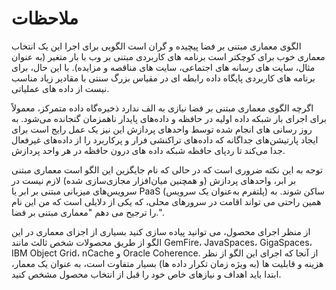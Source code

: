 # ملاحظات

الگوی معماری مبتنی بر فضا پیچیده و گران است الگویی برای اجرا این یک انتخاب معماری خوب برای کوچکتر است برنامه های کاربردی مبتنی بر وب با بار متغیر (به عنوان مثال، سایت های رسانه های اجتماعی، سایت های مناقصه و مزایده). با این حال، برای برنامه های کاربردی پایگاه داده رابطه ای در مقیاس بزرگ سنتی با مقادیر زیاد مناسب نیست از داده های عملیاتی.

اگرچه الگوی معماری مبتنی بر فضا نیازی به الف ندارد ذخیره‌گاه داده متمرکز، معمولاً برای اجرای بار شبکه داده اولیه در حافظه و داده‌های پایدار ناهمزمان گنجانده می‌شود. به روز رسانی های انجام شده توسط واحدهای پردازش این نیز یک عمل رایج است برای ایجاد پارتیشن‌های جداگانه که داده‌های تراکنشی فرار و پرکاربرد را از داده‌های غیرفعال جدا می‌کند تا ردپای حافظه شبکه داده های درون حافظه در هر واحد پردازش.

توجه به این نکته ضروری است که در حالی که نام جایگزین این الگو است معماری مبتنی بر ابر، واحدهای پردازش (و همچنین میان‌افزار مجازی‌سازی شده) لازم نیست در سرویس‌های میزبانی مبتنی بر ابر یا PaaS (پلتفرم به‌عنوان یک سرویس) ساکن شوند. به همین راحتی می تواند اقامت در سرورهای محلی، که یکی از دلایلی است که من این نام را ترجیح می دهم "معماری مبتنی بر فضا.".

از منظر اجرای محصول، می توانید پیاده سازی کنید بسیاری از اجزای معماری در این الگو از طریق محصولات شخص ثالث مانند GemFire، JavaSpaces، GigaSpaces، IBM Object Grid، nCache و Oracle Coherence. از آنجا که اجرای این الگو از نظر هزینه و قابلیت ها (به ویژه زمان تکرار داده ها) بسیار متفاوت است، به عنوان یک معمار، ابتدا باید اهداف و نیازهای خاص خود را قبل از انتخاب محصول مشخص کنید.
